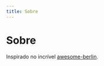 ```yaml
---
title: Sobre
---
```


# Sobre

Inspirado no incrível [awesome-berlin](https://marlonbernardes.github.io/awesome-berlin/pt-br/).

